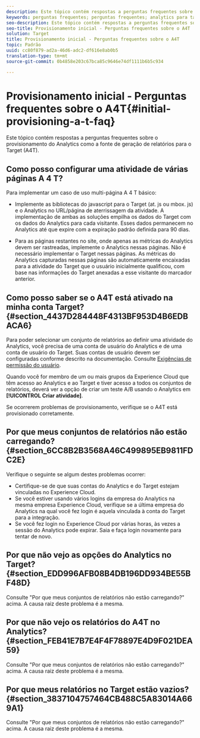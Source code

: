 ```yaml
---
description: Este tópico contém respostas a perguntas frequentes sobre o provisionamento do Analytics como a fonte de geração de relatórios para o Target (A4T).
keywords: perguntas frequentes; perguntas frequentes; analytics para target; a4T; provisionamento; provisionamento; adobe Experience Cloud
seo-description: Este tópico contém respostas a perguntas frequentes sobre o provisionamento do Analytics como a fonte de geração de relatórios para o Target (A4T).
seo-title: Provisionamento inicial - Perguntas frequentes sobre o A4T
solution: Target
title: Provisionamento inicial - Perguntas frequentes sobre o A4T
topic: Padrão
uuid: cc80f879-ad2a-46d6-adc2-df616e8ab0b5
translation-type: tm+mt
source-git-commit: 0b4858e203c67bca85c9646e74df1111b6b5c934

---
```



# Provisionamento inicial - Perguntas frequentes sobre o A4T{#initial-provisioning-a-t-faq}

Este tópico contém respostas a perguntas frequentes sobre o provisionamento do Analytics como a fonte de geração de relatórios para o Target (A4T).

## Como posso configurar uma atividade de várias páginas A 4 T?

Para implementar um caso de uso multi-página A 4 T básico:

* Implemente as bibliotecas do javascript para o Target (at. js ou mbox. js) e o Analytics no URL/página de aterrissagem da atividade. A implementação de ambas as soluções empilha os dados do Target com os dados do Analytics para cada visitante. Esses dados permanecem no Analytics até que expire com a expiração padrão definida para 90 dias.

* Para as páginas restantes no site, onde apenas as métricas do Analytics devem ser rastreadas, implemente o Analytics nessas páginas. Não é necessário implementar o Target nessas páginas. As métricas do Analytics capturadas nessas páginas são automaticamente encaixadas para a atividade do Target que o usuário inicialmente qualificou, com base nas informações do Target anexadas a esse visitante do marcador anterior.

## Como posso saber se o A4T está ativado na minha conta Target? {#section_4437D284448F4313BF953D4B6EDBACA6}

Para poder selecionar um conjunto de relatórios ao definir uma atividade do Analytics, você precisa de uma conta de usuário do Analytics e de uma conta de usuário do Target. Suas contas de usuário devem ser configuradas conforme descrito na documentação. Consulte [Exigências de permissão do usuário](../../../c-integrating-target-with-mac/a4t/account-reqs.md#concept_4BC06CAB00BF46FF9362AFE98656B083).

Quando você for membro de um ou mais grupos da Experience Cloud que têm acesso ao Analytics e ao Target e tiver acesso a todos os conjuntos de relatórios, deverá ver a opção de criar um teste A/B usando o Analytics em **[!UICONTROL Criar atividade]**.

Se ocorrerem problemas de provisionamento, verifique se o A4T está provisionado corretamente.

## Por que meus conjuntos de relatórios não estão carregando? {#section_6CC8B2B3568A46C499895EB9811FDC2E}

Verifique o seguinte se algum destes problemas ocorrer:

* Certifique-se de que suas contas do Analytics e do Target estejam vinculadas no Experience Cloud.
* Se você estiver usando vários logins da empresa do Analytics na mesma empresa Experience Cloud, verifique se a última empresa do Analytics na qual você fez login é aquela vinculada à conta do Target para a integração.
* Se você fez login no Experience Cloud por várias horas, às vezes a sessão do Analytics pode expirar. Saia e faça login novamente para tentar de novo.

## Por que não vejo as opções do Analytics no Target? {#section_EDD996AFB08B4DB196DD934BE55BF48D}

Consulte &quot;Por que meus conjuntos de relatórios não estão carregando?&quot; acima. A causa raiz deste problema é a mesma.

## Por que não vejo os relatórios do A4T no Analytics? {#section_FEB41E7B7E4F4F78897E4D9F021DEA59}

Consulte &quot;Por que meus conjuntos de relatórios não estão carregando?&quot; acima. A causa raiz deste problema é a mesma.

## Por que meus relatórios no Target estão vazios? {#section_3837104757464CB488C5A83014A669A1}

Consulte &quot;Por que meus conjuntos de relatórios não estão carregando?&quot; acima. A causa raiz deste problema é a mesma.
